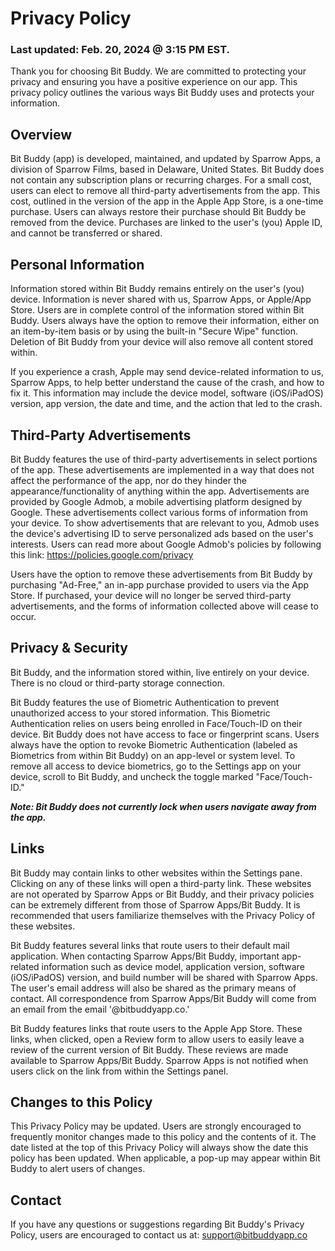 # Privacy Policy
### Last updated: Feb. 20, 2024 @ 3:15 PM EST.
Thank you for choosing Bit Buddy. We are committed to protecting your privacy and ensuring you have a positive experience on our app. This privacy policy outlines the various ways Bit Buddy uses and protects your information.

## Overview
Bit Buddy (app) is developed, maintained, and updated by Sparrow Apps, a division of Sparrow Films, based in Delaware, United States. Bit Buddy does not contain any subscription plans or recurring charges. For a small cost, users can elect to remove all third-party advertisements from the app. This cost, outlined in the version of the app in the Apple App Store, is a one-time purchase. Users can always restore their purchase should Bit Buddy be removed from the device. Purchases are linked to the user's (you) Apple ID, and cannot be transferred or shared.

## Personal Information
Information stored within Bit Buddy remains entirely on the user's (you) device. Information is never shared with us, Sparrow Apps, or Apple/App Store. Users are in complete control of the information stored within Bit Buddy. Users always have the option to remove their information, either on an item-by-item basis or by using the built-in "Secure Wipe" function. Deletion of Bit Buddy from your device will also remove all content stored within.

If you experience a crash, Apple may send device-related information to us, Sparrow Apps, to help better understand the cause of the crash, and how to fix it. This information may include the device model, software (iOS/iPadOS) version, app version, the date and time, and the 
action that led to the crash.

## Third-Party Advertisements
Bit Buddy features the use of third-party advertisements in select portions of the app. These advertisements are implemented in a way that does not affect the performance of the app, nor do they hinder the appearance/functionality of anything within the app. Advertisements are provided by Google Admob, a mobile advertising platform designed by Google. These advertisements collect various forms of information from your device. To show advertisements that are relevant to you, Admob uses the device's advertising ID to serve personalized ads based on the user's interests. Users can read more about Google Admob's policies by following this link: https://policies.google.com/privacy

Users have the option to remove these advertisements from Bit Buddy by purchasing "Ad-Free," an in-app purchase provided to users via the App Store. If purchased, your device will no longer be served third-party advertisements, and the forms of information collected above will cease to occur.

## Privacy & Security
Bit Buddy, and the information stored within, live entirely on your device. There is no cloud or third-party storage connection.

Bit Buddy features the use of Biometric Authentication to prevent unauthorized access to your stored information. This Biometric Authentication relies on users being enrolled in Face/Touch-ID on their device. Bit Buddy does not have access to face or fingerprint scans. Users always have the option to revoke Biometric Authentication (labeled as Biometrics from within Bit Buddy) on an app-level or system level. To remove all access to device biometrics, go to the Settings app on your device, scroll to Bit Buddy, and uncheck the toggle marked "Face/Touch-ID."

_**Note: Bit Buddy does not currently lock when users navigate away from the app.**_

## Links
Bit Buddy may contain links to other websites within the Settings pane. Clicking on any of these links will open a third-party link. These websites are not operated by Sparrow Apps or Bit Buddy, and their privacy policies can be extremely different from those of Sparrow Apps/Bit Buddy. It is recommended that users familiarize themselves with the Privacy Policy of these websites.

Bit Buddy features several links that route users to their default mail application. When contacting Sparrow Apps/Bit Buddy, important app-related information such as device model, application version, software (iOS/iPadOS) version, and build number will be shared with Sparrow Apps. The user's email address will also be shared as the primary means of contact. All correspondence from Sparrow Apps/Bit Buddy will come from an email from the email '@bitbuddyapp.co.'

Bit Buddy features links that route users to the Apple App Store. These links, when clicked, open a Review form to allow users to easily leave a review of the current version of Bit Buddy. These reviews are made available to Sparrow Apps/Bit Buddy. Sparrow Apps is not notified when users click on the link from within the Settings panel.

## Changes to this Policy
This Privacy Policy may be updated. Users are strongly encouraged to frequently monitor changes made to this policy and the contents of it. The date listed at the top of this Privacy Policy will always show the date this policy has been updated. When applicable, a pop-up may appear within Bit Buddy to alert users of changes.

## Contact
If you have any questions or suggestions regarding Bit Buddy's Privacy Policy, users are encouraged to contact us at: support@bitbuddyapp.co

